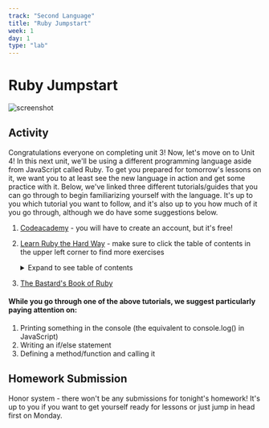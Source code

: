 ```yaml
---
track: "Second Language"
title: "Ruby Jumpstart"
week: 1
day: 1
type: "lab"
---
```



# Ruby Jumpstart

![screenshot](https://cdn-images-1.medium.com/max/2000/1*nLYGAk0_YP5JejzTi5_G7A.png)

## Activity

Congratulations everyone on completing unit 3! Now, let's move on to Unit 4! In this next unit, we'll be using a different programming language aside from JavaScript called Ruby. To get you prepared for tomorrow's lessons on it, we want you to at least see the new language in action and get some practice with it. Below, we've linked three different tutorials/guides that you can go through to begin familiarizing yourself with the language. It's up to you which tutorial you want to follow, and it's also up to you how much of it you go through, although we do have some suggestions below.

1. [Codeacademy](https://www.codecademy.com/learn/ruby) - you will have to create an account, but it's free!
1. [Learn Ruby the Hard Way](https://learnrubythehardway.org/book/ex1.html) - make sure to click the table of contents in the upper left corner to find more exercises
    <details> <summary>Expand to see table of contents</summary>

    ![screenshot](https://i.imgur.com/2R78i5x.png)

    </details>
1. [The Bastard's Book of Ruby](https://ruby.bastardsbook.com/toc/)

#### While you go through one of the above tutorials, we suggest particularly paying attention on:

1. Printing something in the console (the equivalent to console.log() in JavaScript)
1. Writing an if/else statement
1. Defining a method/function and calling it

## Homework Submission

Honor system - there won't be any submissions for tonight's homework! It's up to you if you want to get yourself ready for lessons or just jump in head first on Monday. 
